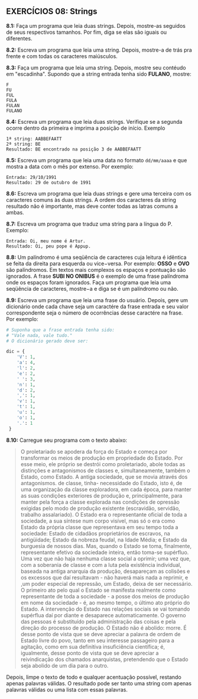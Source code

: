 
## EXERCÍCIOS 08: Strings

**8.1:** Faça um programa que leia duas strings. Depois, mostre-as seguidos de seus respectivos tamanhos. Por fim, diga se elas são iguais ou diferentes.

**8.2:** Escreva um programa que leia uma string. Depois, mostre-a de trás pra frente e com todas os caracteres maiúsculos.

**8.3:** Faça um programa que leia uma string. Depois, mostre seu contéudo em "escadinha". Supondo que a string entrada tenha sido **FULANO**, mostre:

```
F
FU
FUL
FULA
FULAN
FULANO
```

**8.4:** Escreva um programa que leia duas strings. Verifique se a segunda ocorre dentro da primeira e imprima a posição de início. Exemplo

```
1ª string: AABBEFAATT
2ª string: BE
Resultado: BE encontrado na posição 3 de AABBEFAATT
```

**8.5:** Escreva um programa que leia uma data no formato ```dd/mm/aaaa``` e que mostra a data com o mês por extenso. Por exemplo:

```
Entrada: 29/10/1991
Resultado: 29 de outubro de 1991
```

**8.6:** Escreva um programa que leia duas strings e gere uma terceira com os caracteres comuns às duas strings. A ordem dos caracteres da string resultado não é importante, mas deve conter todas as latras comuns a ambas.

**8.7:** Escreva um programa que traduz uma string para a língua do P. Exemplo:

```
Entrada: Oi, meu nome é Artur.
Resultado: Oi, peu pope é Appup.
```

**8.8:** Um palíndromo é uma seqüência de caracteres cuja leitura é idêntica se feita da direita para esquerda ou vice−versa. Por exemplo: **OSSO** e **OVO** são palíndromos. Em textos mais complexos os espaços e pontuação são ignorados. A frase **SUBI NO ONIBUS** é o exemplo de uma frase palíndroma onde os espaços foram ignorados. Faça um programa que leia uma seqüência de caracteres, mostre−a e diga se é um palíndromo ou não.

**8.9:** Escreva um programa que leia uma frase do usuário. Depois, gere um dicionário onde cada chave seja um caractére da frase entrada e seu valor correspondente seja o número de ocorrências desse caractére na frase. Por exemplo:

```python
# Suponha que a frase entrada tenha sido:
# "Vale nada, vale tudo."
# O dicionário gerado deve ser:

dic = {
    'V': 1,
    'a': 4,
    'l': 2,
    'e': 2,
    ' ': 3,
    'n': 1,
    'd': 2,
    ',': 1,
    'v': 1,
    't': 1,
    'u': 1,
    'o': 1,
    '.': 1
 }
```

**8.10:** Carregue seu programa com o texto abaixo:

> O proletariado se apodera da força do Estado e começa por transformar os meios de produção em propriedade do Estado. Por esse meio, ele próprio se destrói como proletariado, abole todas as distinções e antagonismos de classes e, simultaneamente, também o Estado, como Estado. A antiga sociedade, que se movia através dos antagonismos. de classe, tinha- necessidade do Estado, isto é, de uma organização da classe exploradora, em cada época, para manter as suas condições exteriores de produção e, principalmente, para manter pela força a classe explorada nas condições de opressão exigidas pelo modo de produção existente (escravidão, servidão, trabalho assalariado). O Estado era o representante oficial de toda a sociedade, a sua síntese num corpo visível, mas só o era como Estado da própria classe que representava em seu tempo toda a sociedade: Estado de cidadãos proprietários de escravos, na antigüidade; Estado da nobreza feudal, na Idade Média; e Estado da burguesia de nossos dias. Mas, quando o Estado se toma, finalmente, representante efetivo da sociedade inteira, então toma-se supérfluo. Uma vez que não haja nenhuma classe social a oprimir; uma vez que, com a soberania de classe e com a luta pela existência individual, baseada na antiga anarquia da produção, desapareçam as colisões e os excessos que daí resultavam - não haverá mais nada a reprimir, e ,um poder especial de repressão, um Estado, deixa de ser necessário. O primeiro ato pelo qual o Estado se manifesta realmente como representante de toda a sociedade - a posse dos meios de produção em nome da sociedade - é, ao mesmo tempo, o último ato próprio do Estado. A intervenção do Estado nas relações sociais se vai tomando supérflua daí por diante e desaparece automaticamente. O governo das pessoas é substituído pela administração das coisas e pela direção do processo de produção. O Estado não é abolido: morre. É desse ponto de vista que se deve apreciar a palavra de ordem de Estado livre do povo, tanto em seu interesse passageiro para a agitação, como em sua definitiva insuficiência científica; é, igualmente, desse ponto de vista que se deve apreciar a reivindicação dos chamados anarquistas, pretendendo que o Estado seja abolido de um dia para o outro.

Depois, limpe o texto de todo e qualquer acentuação possível, restando apenas palavras válidas. O resultado pode ser tanto uma string com apenas palavras válidas ou uma lista com essas palavras.
